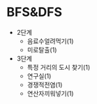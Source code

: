 # BFS&DFS
- 2단계
  - 음료수얼려먹기(1)
  - 미로탈출(1)
- 3단계
  - 특정 거리의 도시 찾기(1)
  - 연구실(1)
  - 경쟁적전염(1)
  - 연산자끼워넣기(1)

